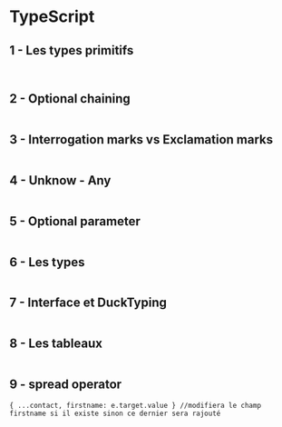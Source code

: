 # TypeScript


## 1 - Les types primitifs
```


```

## 2 - Optional chaining
```

```

## 3 - Interrogation marks vs Exclamation marks
```

```

## 4 - Unknow - Any
```

```

## 5 - Optional parameter
```

```

## 6 - Les types
```

```

## 7 - Interface et DuckTyping
```

```

## 8 - Les tableaux
```

```

## 9 - spread operator
```
{ ...contact, firstname: e.target.value } //modifiera le champ firstname si il existe sinon ce dernier sera rajouté
```